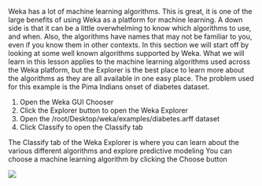 Weka has a lot of machine learning algorithms. This is great, it is one of the large benefits
of using Weka as a platform for machine learning. A down side is that it can be a little
overwhelming to know which algorithms to use, and when. Also, the algorithms have names
that may not be familiar to you, even if you know them in other contexts. In this section we
will start off by looking at some well known algorithms supported by Weka. What we will learn
in this lesson applies to the machine learning algorithms used across the Weka platform, but the
Explorer is the best place to learn more about the algorithms as they are all available in one
easy place. The problem used for this example is the Pima Indians onset of diabetes dataset.

1) Open the Weka GUI Chooser
2) Click the Explorer button to open the Weka Explorer
3) Open the /root/Desktop/weka/examples/diabetes.arff dataset
4) Click Classify to open the Classify tab

The Classify tab of the Weka Explorer is where you can learn about the various different
algorithms and explore predictive modeling You can choose a machine learning algorithm by clicking the Choose button

![](https://github.com/fenago/katacoda-scenarios/raw/master/machine-learning-mastery-weka/machine-learning-mastery-weka-chapter-14/steps/images/68.png)
